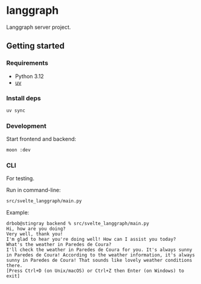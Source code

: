 # langgraph
Langgraph server project.

## Getting started
### Requirements
* Python 3.12
* [uv](https://docs.astral.sh/uv/)

### Install deps
```bash
uv sync
```

### Development
Start frontend and backend:
```sh
moon :dev
```

### CLI
For testing.

Run in command-line:
```sh
src/svelte_langgraph/main.py 
```

Example:
```
drbob@stingray backend % src/svelte_langgraph/main.py
Hi, how are you doing?
Very well, thank you!
I'm glad to hear you're doing well! How can I assist you today?
What's the weather in Paredes de Coura?
I'll check the weather in Paredes de Coura for you. It's always sunny in Paredes de Coura! According to the weather information, it's always sunny in Paredes de Coura! That sounds like lovely weather conditions there.
[Press Ctrl+D (on Unix/macOS) or Ctrl+Z then Enter (on Windows) to exit]
